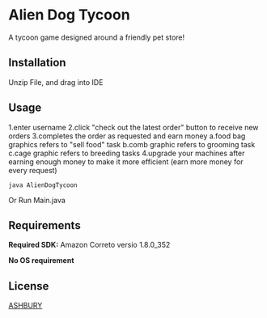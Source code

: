 # Alien Dog Tycoon

A tycoon game designed around a friendly pet store!

## Installation

Unzip File, and drag into IDE


## Usage
1.enter username
2.click "check out the latest order" button to receive new orders
3.completes the order as requested and earn money
    a.food bag graphics refers to "sell food" task b.comb graphic refers to grooming task c.cage graphic refers to breeding tasks
4.upgrade your machines after earning enough money to make it more efficient (earn more money for every request)

```batch
java AlienDogTycoon
```

Or Run Main.java

## Requirements

**Required SDK:** Amazon Correto versio 1.8.0_352


**No OS requirement** 

## License

[ASHBURY](ashbury.ca)
